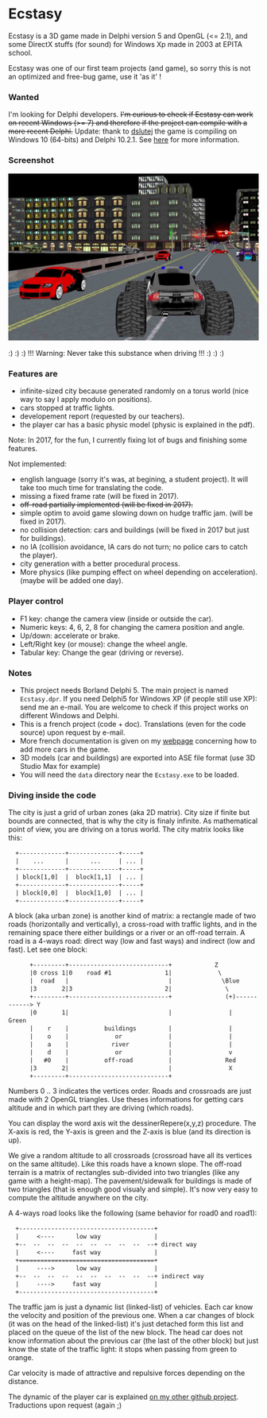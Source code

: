 # Ecstasy

Ecstasy is a 3D game made in Delphi version 5 and OpenGL (<= 2.1), and some DirectX stuffs (for sound) for Windows Xp made in 2003 at EPITA school.

Ecstasy was one of our first team projects (and game), so sorry this is not an optimized and free-bug game, use it 'as it' !

### Wanted

I'm looking for Delphi developers. ~~I'm curious to check if Ecstasy can work on recent Windows (>= 7) and therefore if the project can compile with a more recent Delphi.~~ Update: thank to [dslutej](https://github.com/dslutej) the game is compiling on Windows 10 (64-bits) and Delphi 10.2.1. See [here](https://github.com/Lecrapouille/Ecstasy/issues/4) for more information.

### Screenshot

![alt tag](https://github.com/Lecrapouille/Ecstasy/blob/master/doc/screenshot.jpg)

:) :) :) !!! Warning: Never take this substance when driving !!! :) :) :)

### Features are
* infinite-sized city because generated randomly on a torus world (nice way to say I apply modulo on positions).
* cars stopped at traffic lights.
* developement report (requested by our teachers).
* the player car has a basic physic model (physic is explained in the pdf).

Note: In 2017, for the fun, I currently fixing lot of bugs and finishing some features.

Not implemented:
* english language (sorry it's was, at begining, a student project). It will take too much time for translating the code.
* missing a fixed frame rate (will be fixed in 2017).
* ~~off-road partially implemented (will be fixed in 2017).~~
* simple optim to avoid game slowing down on hudge traffic jam. (will be fixed in 2017).
* no collision detection: cars and buildings (will be fixed in 2017 but just for buildings).
* no IA (collision avoidance, IA cars do not turn; no police cars to catch the player).
* city generation with a better procedural process.
* More physics (like pumping effect on wheel depending on acceleration). (maybe will be added one day).

### Player control

* F1 key: change the camera view (inside or outside the car).
* Numeric keys: 4, 6, 2, 8 for changing the camera position and angle.
* Up/down: accelerate or brake.
* Left/Right key (or mouse): change the wheel angle.
* Tabular key: Change the gear (driving or reverse).

### Notes

* This project needs Borland Delphi 5. The main project is named `Ecstasy.dpr`. If you need Delphi5 for Windows XP (if people still use XP): send me an e-mail. You are welcome to check if this project works on different Windows and Delphi.
* This is a french project (code + doc). Translations (even for the code source) upon request by e-mail.
* More french documentation is given on my [webpage](http://q.quadrat.free.fr/ecstasy-fr.html) concerning how to add more cars in the game.
* 3D models (car and buildings) are exported into ASE file format (use 3D Studio Max for example)
* You will need the `data` directory near the `Ecstasy.exe` to be loaded.

### Diving inside the code

The city is just a grid of urban zones (aka 2D matrix). City size if finite but bounds are connected, that is why the city is finaly infinite. As mathematical point of view, you are driving on a torus world. The city matrix looks like this:
```
  +-------------+--------------+-----+
  |    ...      |      ...     | ... |
  +-------------+--------------+-----+
  | block[1,0]  |  block[1,1]  | ... |
  +-------------+--------------+-----+
  | block[0,0]  |  block[1,0]  | ... |
  +-------------+--------------+-----+
```

A block (aka urban zone) is another kind of matrix: a rectangle made of two roads (horizontally and vertically), a cross-road with traffic lights, and in the remaining space there either buildings or a river or an off-road terrain. A road is a 4-ways road: direct way (low and fast ways) and indirect (low and fast). Let see one block:
```
      +---------+----------------------------+            Z
      |0 cross 1|0    road #1               1|             \
      |  road   |                            |              \Blue
      |3       2|3                          2|               \
      +---------+----------------------------+               (+)------------> Y
      |0       1|                            |                |             Green
      |    r    |          buildings         |                |
      |    o    |             or             |                |
      |    a    |            river           |                |
      |    d    |             or             |                v
      |   #0    |          off-road          |               Red
      |3       2|                            |                X
      +---------+----------------------------+
```
Numbers 0 .. 3 indicates the vertices order. Roads and crossroads are just made with 2 OpenGL triangles. Use theses informations for getting cars altitude and in which part they are driving (which roads).

You can display the word axis wit the dessinerRepere(x,y,z) procedure. The X-axis is red, the Y-axis is green and the Z-axis is blue (and its direction is up).

We give a random altitude to all crossroads (crossroad have all its vertices on the same altitude). Like this roads have a known slope. The off-road terrain is a matrix of rectangles sub-divided into two triangles (like any game with a height-map). The pavement/sidewalk for buildings is made of two triangles (that is enough good visualy and simple). It's now very easy to compute the altitude anywhere on the city.

A 4-ways road looks like the following (same behavior for road0 and road1):
```
  +--------------------------------------+
  |     <----      low way               |
  +--  --  --  --  --  --  --  --  --  --+ direct way
  |     <----     fast way               |
  +======================================+
  |     ---->      low way               |
  +--  --  --  --  --  --  --  --  --  --+ indirect way
  |     ---->     fast way               |
  +--------------------------------------+
```

The traffic jam is just a dynamic list (linked-list) of vehicles. Each car know the velocity and position of the previous one. When a car changes of block (it was on the head of the linked-list) it's just detached form this list and placed on the queue of the list of the new block. The head car does not know information about the previous car (the last of the other block) but just know the state of the traffic light: it stops when passing from green to orange.

Car velocity is made of attractive and repulsive forces depending on the distance.

The dynamic of the player car is explained [on my other github project](https://github.com/Lecrapouille/PrincipeMoindreAction). Traductions upon request (again ;)
